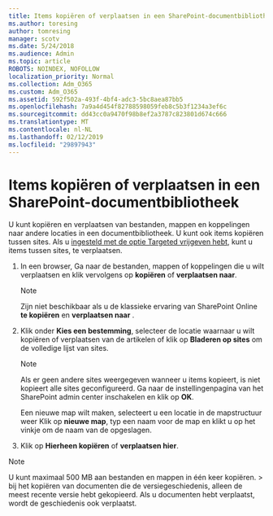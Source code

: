 ```yaml
---
title: Items kopiëren of verplaatsen in een SharePoint-documentbibliotheek
ms.author: toresing
author: tomresing
manager: scotv
ms.date: 5/24/2018
ms.audience: Admin
ms.topic: article
ROBOTS: NOINDEX, NOFOLLOW
localization_priority: Normal
ms.collection: Adm_O365
ms.custom: Adm_O365
ms.assetid: 592f502a-493f-4bf4-adc3-5bc8aea87bb5
ms.openlocfilehash: 7a9a4d454f82788598059feb8c5b3f1234a3ef6c
ms.sourcegitcommit: dd43cc0a9470f98b8ef2a3787c823801d674c666
ms.translationtype: MT
ms.contentlocale: nl-NL
ms.lasthandoff: 02/12/2019
ms.locfileid: "29897943"
---
```

# <a name="copy-or-move-items-in-a-sharepoint-document-library"></a>Items kopiëren of verplaatsen in een SharePoint-documentbibliotheek

U kunt kopiëren en verplaatsen van bestanden, mappen en koppelingen naar andere locaties in een documentbibliotheek. U kunt ook items kopiëren tussen sites. Als u [ingesteld met de optie Targeted vrijgeven hebt](https://go.microsoft.com/fwlink/?linkid=622980), kunt u items tussen sites, te verplaatsen.
  
1. In een browser, Ga naar de bestanden, mappen of koppelingen die u wilt verplaatsen en klik vervolgens op **kopiëren** of **verplaatsen naar**.
    
    > [!NOTE]
    > Zijn niet beschikbaar als u de klassieke ervaring van SharePoint Online **te kopiëren** en **verplaatsen naar** . 
  
2. Klik onder **Kies een bestemming**, selecteer de locatie waarnaar u wilt kopiëren of verplaatsen van de artikelen of klik op **Bladeren op sites** om de volledige lijst van sites. 
    
    > [!NOTE]
    > Als er geen andere sites weergegeven wanneer u items kopieert, is niet kopieert alle sites geconfigureerd. Ga naar de instellingenpagina van het SharePoint admin center inschakelen en klik op **OK**. 
  
    Een nieuwe map wilt maken, selecteert u een locatie in de mapstructuur weer Klik op **nieuwe map**, typ een naam voor de map en klikt u op het vinkje om de naam van de opgeslagen.
    
3. Klik op **Hierheen kopiëren** of **verplaatsen hier**.
    
> [!NOTE]
>  U kunt maximaal 500 MB aan bestanden en mappen in één keer kopiëren. > bij het kopiëren van documenten die de versiegeschiedenis, alleen de meest recente versie hebt gekopieerd. Als u documenten hebt verplaatst, wordt de geschiedenis ook verplaatst. 
  

